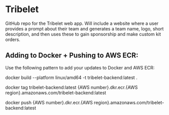 # Tribelet
GitHub repo for the Tribelet web app. Will include a website where a user provides a prompt about their team and generates a team name, logo, short description, and then uses these to gain sponsorship and make custom kit orders.

## Adding to Docker + Pushing to AWS ECR:

Use the following pattern to add your updates to Docker and AWS ECR:

docker build --platform linux/amd64 -t tribelet-backend:latest .

docker tag tribelet-backend:latest {AWS number}.dkr.ecr.{AWS region}.amazonaws.com/tribelet-backend:latest

docker push {AWS number}.dkr.ecr.{AWS region}.amazonaws.com/tribelet-backend:latest
